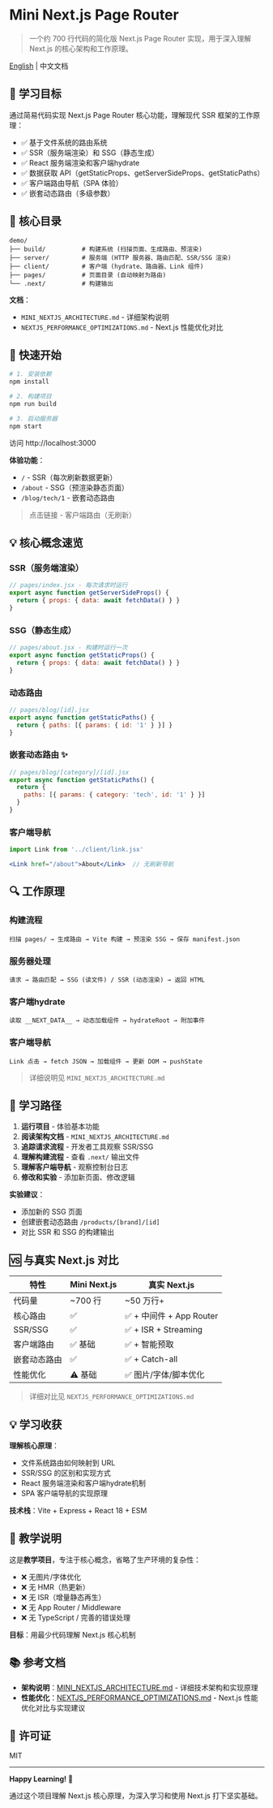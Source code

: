 # Mini Next.js Page Router

> 一个约 700 行代码的简化版 Next.js Page Router 实现，用于深入理解 Next.js 的核心架构和工作原理。

[English](./README.md) | 中文文档

## 🎯 学习目标

通过简易代码实现 Next.js Page Router 核心功能，理解现代 SSR 框架的工作原理：

- ✅ 基于文件系统的路由系统
- ✅ SSR（服务端渲染）和 SSG（静态生成）
- ✅ React 服务端渲染和客户端hydrate
- ✅ 数据获取 API（getStaticProps、getServerSideProps、getStaticPaths）
- ✅ 客户端路由导航（SPA 体验）
- ✅ 嵌套动态路由（多级参数）

## 📁 核心目录

```
demo/
├── build/          # 构建系统 (扫描页面、生成路由、预渲染)
├── server/         # 服务端 (HTTP 服务器、路由匹配、SSR/SSG 渲染)
├── client/         # 客户端 (hydrate、路由器、Link 组件)
├── pages/          # 页面目录 (自动映射为路由)
└── .next/          # 构建输出
```

**文档**：
- `MINI_NEXTJS_ARCHITECTURE.md` - 详细架构说明
- `NEXTJS_PERFORMANCE_OPTIMIZATIONS.md` - Next.js 性能优化对比

## 🚀 快速开始

```bash
# 1. 安装依赖
npm install

# 2. 构建项目
npm run build

# 3. 启动服务器
npm start
```

访问 http://localhost:3000

**体验功能**：
- `/` - SSR（每次刷新数据更新）
- `/about` - SSG（预渲染静态页面）
- `/blog/tech/1` - 嵌套动态路由

> 点击链接 - 客户端路由（无刷新）

## 💡 核心概念速览

### SSR（服务端渲染）
```jsx
// pages/index.jsx - 每次请求时运行
export async function getServerSideProps() {
  return { props: { data: await fetchData() } }
}
```

### SSG（静态生成）
```jsx
// pages/about.jsx - 构建时运行一次
export async function getStaticProps() {
  return { props: { data: await fetchData() } }
}
```

### 动态路由
```jsx
// pages/blog/[id].jsx
export async function getStaticPaths() {
  return { paths: [{ params: { id: '1' } }] }
}
```

### 嵌套动态路由 ✨
```jsx
// pages/blog/[category]/[id].jsx
export async function getStaticPaths() {
  return {
    paths: [{ params: { category: 'tech', id: '1' } }]
  }
}
```

### 客户端导航
```jsx
import Link from '../client/link.jsx'

<Link href="/about">About</Link>  // 无刷新导航
```

## 🔍 工作原理

### 构建流程
```
扫描 pages/ → 生成路由 → Vite 构建 → 预渲染 SSG → 保存 manifest.json
```

### 服务器处理
```
请求 → 路由匹配 → SSG (读文件) / SSR (动态渲染) → 返回 HTML
```

### 客户端hydrate
```
读取 __NEXT_DATA__ → 动态加载组件 → hydrateRoot → 附加事件
```

### 客户端导航
```
Link 点击 → fetch JSON → 加载组件 → 更新 DOM → pushState
```

> 详细说明见 `MINI_NEXTJS_ARCHITECTURE.md`

## 📖 学习路径

1. **运行项目** - 体验基本功能
2. **阅读架构文档** - `MINI_NEXTJS_ARCHITECTURE.md`
3. **追踪请求流程** - 开发者工具观察 SSR/SSG
4. **理解构建流程** - 查看 `.next/` 输出文件
5. **理解客户端导航** - 观察控制台日志
6. **修改和实验** - 添加新页面、修改逻辑

**实验建议**：
- 添加新的 SSG 页面
- 创建嵌套动态路由 `/products/[brand]/[id]`
- 对比 SSR 和 SSG 的构建输出

## 🆚 与真实 Next.js 对比

| 特性 | Mini Next.js | 真实 Next.js |
|------|--------------|--------------|
| 代码量 | ~700 行 | ~50 万行+ |
| 核心路由 | ✅ | ✅ + 中间件 + App Router |
| SSR/SSG | ✅ | ✅ + ISR + Streaming |
| 客户端路由 | ✅ 基础 | ✅ + 智能预取 |
| 嵌套动态路由 | ✅ | ✅ + Catch-all |
| 性能优化 | ⚠️ 基础 | ✅ 图片/字体/脚本优化 |

> 详细对比见 `NEXTJS_PERFORMANCE_OPTIMIZATIONS.md`

## 💡 学习收获

**理解核心原理**：
- 文件系统路由如何映射到 URL
- SSR/SSG 的区别和实现方式
- React 服务端渲染和客户端hydrate机制
- SPA 客户端导航的实现原理

**技术栈**：Vite + Express + React 18 + ESM

## 📝 教学说明

这是**教学项目**，专注于核心概念，省略了生产环境的复杂性：
- ❌ 无图片/字体优化
- ❌ 无 HMR（热更新）
- ❌ 无 ISR（增量静态再生）
- ❌ 无 App Router / Middleware
- ❌ 无 TypeScript / 完善的错误处理

**目标**：用最少代码理解 Next.js 核心机制

## 📚 参考文档

- **架构说明**：[MINI_NEXTJS_ARCHITECTURE.md](./MINI_NEXTJS_ARCHITECTURE.md) - 详细技术架构和实现原理
- **性能优化**：[NEXTJS_PERFORMANCE_OPTIMIZATIONS.md](./NEXTJS_PERFORMANCE_OPTIMIZATIONS.md) - Next.js 性能优化对比与实现建议

## 📄 许可证

MIT

---

**Happy Learning! 🎉**

通过这个项目理解 Next.js 核心原理，为深入学习和使用 Next.js 打下坚实基础。
